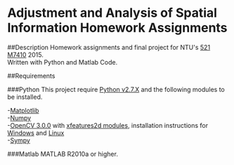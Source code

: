 Adjustment and Analysis of Spatial Information Homework Assignments
==========

##Description
Homework assignments and final project for NTU's [521 M7410](https://goo.gl/fAjDNS) 2015.  
Written with Python and Matlab Code.

##Requirements

###Python
This project require [Python v2.7.X](https://www.python.org) and the following modules to be installed.

-[Matplotlib](http://matplotlib.org)  
-[Numpy](http://www.numpy.org)  
-[OpenCV 3.0.0](https://github.com/Itseez/opencv) with [xfeatures2d modules](https://github.com/itseez/opencv_contrib), installation instructions for [Windows](http://goo.gl/JJ05SU) and [Linux](http://goo.gl/IjybmC)  
-[Sympy](http://www.sympy.org/en/index.html)  


###Matlab
MATLAB R2010a or higher.
